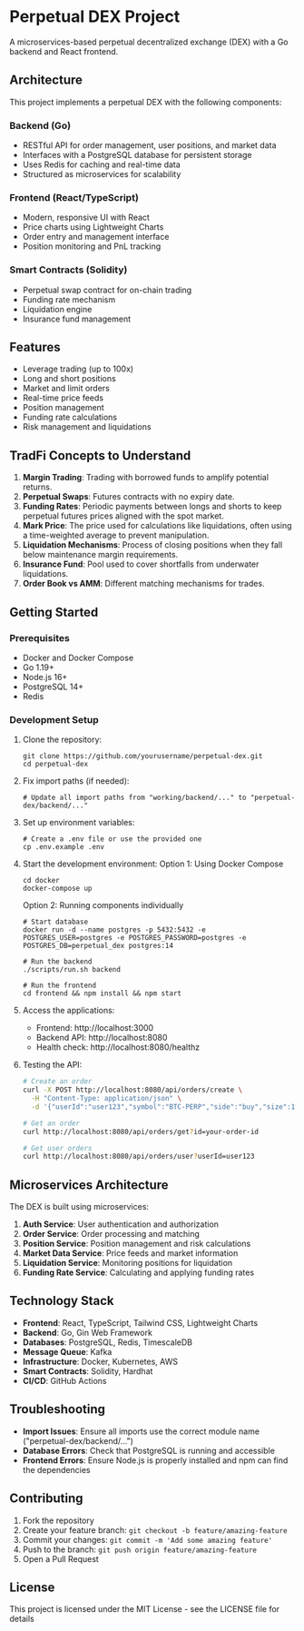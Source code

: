 # Perpetual DEX Project

A microservices-based perpetual decentralized exchange (DEX) with a Go backend and React frontend.

## Architecture

This project implements a perpetual DEX with the following components:

### Backend (Go)
- RESTful API for order management, user positions, and market data
- Interfaces with a PostgreSQL database for persistent storage
- Uses Redis for caching and real-time data
- Structured as microservices for scalability

### Frontend (React/TypeScript)
- Modern, responsive UI with React
- Price charts using Lightweight Charts
- Order entry and management interface
- Position monitoring and PnL tracking

### Smart Contracts (Solidity)
- Perpetual swap contract for on-chain trading
- Funding rate mechanism
- Liquidation engine
- Insurance fund management

## Features

- Leverage trading (up to 100x)
- Long and short positions
- Market and limit orders
- Real-time price feeds
- Position management
- Funding rate calculations
- Risk management and liquidations

## TradFi Concepts to Understand

1. **Margin Trading**: Trading with borrowed funds to amplify potential returns.
2. **Perpetual Swaps**: Futures contracts with no expiry date.
3. **Funding Rates**: Periodic payments between longs and shorts to keep perpetual futures prices aligned with the spot market.
4. **Mark Price**: The price used for calculations like liquidations, often using a time-weighted average to prevent manipulation.
5. **Liquidation Mechanisms**: Process of closing positions when they fall below maintenance margin requirements.
6. **Insurance Fund**: Pool used to cover shortfalls from underwater liquidations.
7. **Order Book vs AMM**: Different matching mechanisms for trades.

## Getting Started

### Prerequisites

- Docker and Docker Compose
- Go 1.19+
- Node.js 16+
- PostgreSQL 14+
- Redis

### Development Setup

1. Clone the repository:
   ```
   git clone https://github.com/yourusername/perpetual-dex.git
   cd perpetual-dex
   ```

2. Fix import paths (if needed):
   ```
   # Update all import paths from "working/backend/..." to "perpetual-dex/backend/..."
   ```

3. Set up environment variables:
   ```
   # Create a .env file or use the provided one
   cp .env.example .env
   ```

4. Start the development environment:
   Option 1: Using Docker Compose
   ```
   cd docker
   docker-compose up
   ```
   
   Option 2: Running components individually
   ```
   # Start database
   docker run -d --name postgres -p 5432:5432 -e POSTGRES_USER=postgres -e POSTGRES_PASSWORD=postgres -e POSTGRES_DB=perpetual_dex postgres:14
   
   # Run the backend
   ./scripts/run.sh backend
   
   # Run the frontend
   cd frontend && npm install && npm start
   ```

5. Access the applications:
   - Frontend: http://localhost:3000
   - Backend API: http://localhost:8080
   - Health check: http://localhost:8080/healthz

6. Testing the API:
   ```bash
   # Create an order
   curl -X POST http://localhost:8080/api/orders/create \
     -H "Content-Type: application/json" \
     -d '{"userId":"user123","symbol":"BTC-PERP","side":"buy","size":1,"price":50000,"type":"limit","leverage":10}'

   # Get an order
   curl http://localhost:8080/api/orders/get?id=your-order-id

   # Get user orders
   curl http://localhost:8080/api/orders/user?userId=user123
   ```

## Microservices Architecture

The DEX is built using microservices:

1. **Auth Service**: User authentication and authorization
2. **Order Service**: Order processing and matching
3. **Position Service**: Position management and risk calculations
4. **Market Data Service**: Price feeds and market information
5. **Liquidation Service**: Monitoring positions for liquidation
6. **Funding Rate Service**: Calculating and applying funding rates

## Technology Stack

- **Frontend**: React, TypeScript, Tailwind CSS, Lightweight Charts
- **Backend**: Go, Gin Web Framework
- **Databases**: PostgreSQL, Redis, TimescaleDB
- **Message Queue**: Kafka
- **Infrastructure**: Docker, Kubernetes, AWS
- **Smart Contracts**: Solidity, Hardhat
- **CI/CD**: GitHub Actions

## Troubleshooting

- **Import Issues**: Ensure all imports use the correct module name ("perpetual-dex/backend/...")
- **Database Errors**: Check that PostgreSQL is running and accessible
- **Frontend Errors**: Ensure Node.js is properly installed and npm can find the dependencies

## Contributing

1. Fork the repository
2. Create your feature branch: `git checkout -b feature/amazing-feature`
3. Commit your changes: `git commit -m 'Add some amazing feature'`
4. Push to the branch: `git push origin feature/amazing-feature`
5. Open a Pull Request

## License

This project is licensed under the MIT License - see the LICENSE file for details 